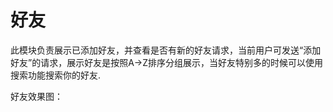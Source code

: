 # 好友

此模块负责展示已添加好友，并查看是否有新的好友请求，当前用户可发送“添加好友”的请求，展示好友是按照A->Z排序分组展示，当好友特别多的时候可以使用搜索功能搜索你的好友.


好友效果图：



